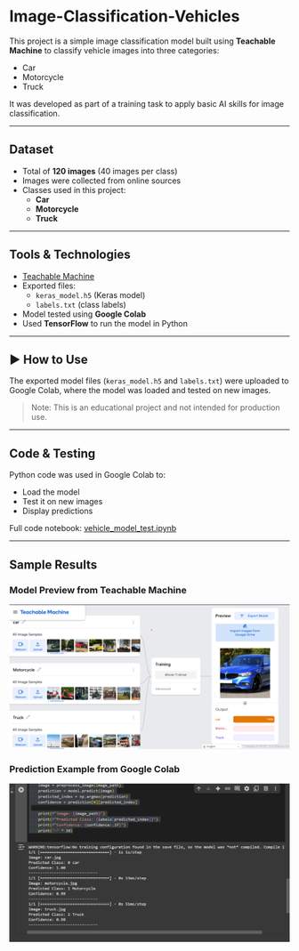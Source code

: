 # Image-Classification-Vehicles

This project is a simple image classification model built using **Teachable Machine** to classify vehicle images into three categories:  
- Car  
- Motorcycle  
- Truck

It was developed as part of a training task to apply basic AI skills for image classification.

---

## Dataset

- Total of **120 images** (40 images per class)
- Images were collected from online sources
- Classes used in this project:
  - **Car**
  - **Motorcycle**
  - **Truck**

---

##  Tools & Technologies

- [Teachable Machine](https://teachablemachine.withgoogle.com/)
- Exported files:
  - `keras_model.h5` (Keras model)
  - `labels.txt` (class labels)
- Model tested using **Google Colab**
- Used **TensorFlow** to run the model in Python
---

## ▶️ How to Use

The exported model files (`keras_model.h5` and `labels.txt`) were uploaded to Google Colab, where the model was loaded and tested on new images.

> Note: This is an educational project and not intended for production use.

---

##  Code & Testing

Python code was used in Google Colab to:
- Load the model
- Test it on new images
- Display predictions

 Full code notebook: [vehicle_model_test.ipynb](vehicle_model_test.ipynb)

---

## Sample Results

### Model Preview from Teachable Machine  
![Model Preview](https://github.com/shafyah/image-classification-vehicles/blob/main/model-preview.png?raw=true)

### Prediction Example from Google Colab  
![Prediction Example](https://github.com/shafyah/image-classification-vehicles/blob/main/prediction-example.png?raw=true)
